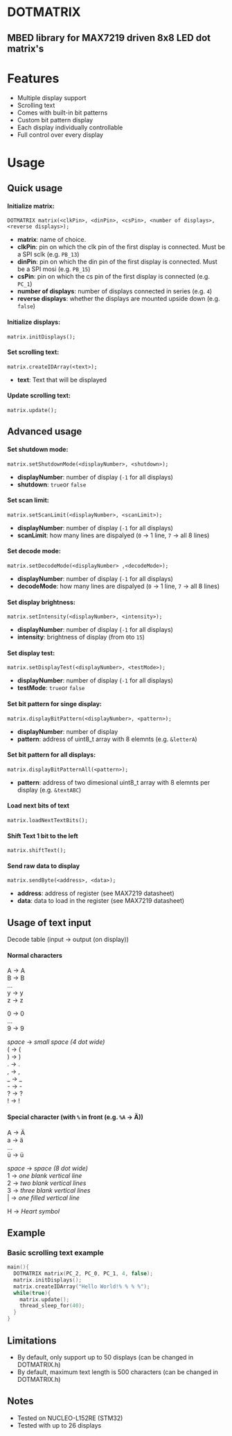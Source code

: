 # DOTMATRIX
## MBED library for MAX7219 driven 8x8 LED dot matrix's

# Features
- Multiple display support
- Scrolling text
- Comes with built-in bit patterns
- Custom bit pattern display
- Each display individually controllable
- Full control over every display

# Usage
## Quick usage
#### Initialize matrix:

`DOTMATRIX matrix(<clkPin>, <dinPin>, <csPin>, <number of displays>, <reverse displays>);`
- **matrix**: name of choice.
- **clkPin**: pin on which the clk pin of the first display is connected. Must be a SPI sclk (e.g. `PB_13`)
- **dinPin**: pin on which the din pin of the first display is connected. Must be a SPI mosi (e.g. `PB_15`)
- **csPin**: pin on which the cs pin of the first display is connected (e.g. `PC_1`)
- **number of displays**: number of displays connected in series (e.g. `4`)
- **reverse displays**: whether the displays are mounted upside down (e.g. `false`)


#### Initialize displays:

`matrix.initDisplays();`


#### Set scrolling text:

`matrix.createIDArray(<text>);`
-	**text**: Text that will be displayed 


#### Update scrolling text:

`matrix.update();`


## Advanced usage
#### Set shutdown mode:
`matrix.setShutdownMode(<displayNumber>, <shutdown>);`

- **displayNumber**: number of display (`-1` for all displays)
- **shutdown**: `true`or `false`


#### Set scan limit:
`matrix.setScanLimit(<displayNumber>, <scanLimit>);`

- **displayNumber**: number of display (`-1` for all displays)
- **scanLimit**: how many lines are dispalyed (`0` -> 1 line, `7` -> all 8 lines)


#### Set decode mode:
`matrix.setDecodeMode(<displayNumber> ,<decodeMode>);`

- **displayNumber**: number of display (`-1` for all displays)
- **decodeMode**: how many lines are dispalyed (`0` -> 1 line, `7` -> all 8 lines)

#### Set display brightness:
`matrix.setIntensity(<displayNumber>, <intensity>);`

- **displayNumber**: number of display (`-1` for all displays)
- **intensity**: brightness of display (from `0`to `15`)

#### Set display test:
`matrix.setDisplayTest(<displayNumber>, <testMode>);`

- **displayNumber**: number of display (`-1` for all displays)
- **testMode**: `true`or `false`

#### Set bit pattern for singe display:
`matrix.displayBitPattern(<displayNumber>, <pattern>);`

- **displayNumber**: number of display
- **pattern**: address of uint8_t array with 8 elemnts (e.g. `&letterA`)

#### Set bit pattern for all displays:
`matrix.displayBitPatternAll(<pattern>);`

- **pattern**: address of two dimesional uint8_t array with 8 elemnts per display (e.g. `&textABC`)

#### Load next bits of text
`matrix.loadNextTextBits();`

#### Shift Text 1 bit to the left
`matrix.shiftText();`

#### Send raw data to display
`matrix.sendByte(<address>, <data>);`

- **address**: address of register (see MAX7219 datasheet)
- **data**: data to load in the register (see MAX7219 datasheet)


## Usage of text input
Decode table (input -> output (on display))

#### Normal characters
A -> A  
B -> B  
...  
y -> y  
z -> z  

0 -> 0  
...  
9 -> 9  

*space* -> *small space (4 dot wide)*  
( -> (  
) -> )  
. -> .  
, -> ,  
_ -> _  
\- -> -  
? -> ?  
! -> !  

#### Special character (with `%` in front (e.g. `%A` -> Ä))
A -> Ä  
a -> ä  
...  
ü -> ü  

*space* -> *space (8 dot wide)*  
1 -> *one blank vertical line*  
2 -> *two blank vertical lines*  
3 -> *three blank vertical lines*  
| -> *one filled vertical line*  

H -> *Heart symbol*  



## Example
### Basic scrolling text example
```c++
main(){
  DOTMATRIX matrix(PC_2, PC_0, PC_1, 4, false);
  matrix.initDisplays();
  matrix.createIDArray("Hello World!% % % %");
  while(true){
    matrix.update();
    thread_sleep_for(40);
  }
}
```

## Limitations
* By default, only support up to 50 displays (can be changed in DOTMATRIX.h)
* By default, maximum text length is 500 characters (can be changed in DOTMATRIX.h)


## Notes
* Tested on NUCLEO-L152RE (STM32)
* Tested with up to 26 displays